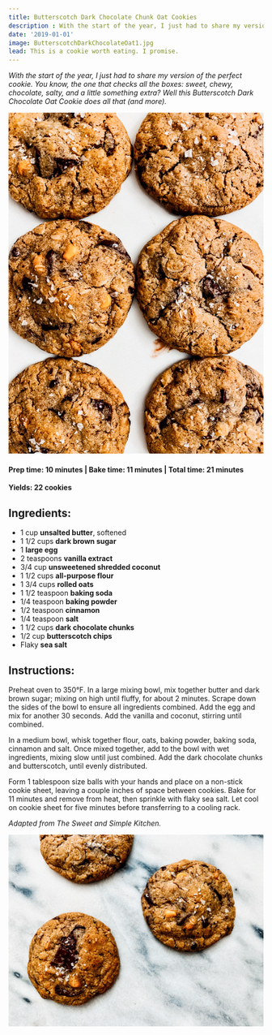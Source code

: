 ```yaml
---
title: Butterscotch Dark Chocolate Chunk Oat Cookies
description : With the start of the year, I just had to share my version of the perfect cookie. You know, the one that checks all the boxes- sweet, chewy, chocolate, salty, and a little something extra? Well this Butterscotch Dark Chocolate Oat Cookie does all that (and more).
date: '2019-01-01'
image: ButterscotchDarkChocolateOat1.jpg
lead: This is a cookie worth eating. I promise.  
---
```

*With the start of the year, I just had to share my version of the perfect cookie. You know, the one that checks all the boxes: sweet, chewy, chocolate, salty, and a little something extra? Well this Butterscotch Dark Chocolate Oat Cookie does all that (and more).*
 
 ![](ButterscotchDarkChocolateOat2.jpg)

#### Prep time: 10 minutes | Bake time: 11 minutes | Total time: 21 minutes

**Yields: 22 cookies** 

## Ingredients:

- 1 cup **unsalted butter**, softened
- 1 1/2 cups **dark brown sugar**
- 1 **large egg**
- 2 teaspoons **vanilla extract**
- 3/4 cup **unsweetened shredded coconut**
- 1 1/2 cups **all-purpose flour**
- 1 3/4 cups **rolled oats**
- 1 1/2 teaspoon **baking soda**
- 1/4 teaspoon **baking powder**
- 1/2 teaspoon **cinnamon**
- 1/4 teaspoon **salt**
- 1 1/2 cups **dark chocolate chunks**
- 1/2 cup **butterscotch chips**
- Flaky **sea salt**


## Instructions:

Preheat oven to 350°F. In a large mixing bowl, mix together butter and dark brown sugar; mixing on high until fluffy, for about 2 minutes. Scrape down the sides of the bowl to ensure all ingredients combined. Add the egg and mix for another 30 seconds. Add the vanilla and coconut, stirring until combined. 

In a medium bowl, whisk together flour, oats, baking powder, baking soda, cinnamon and salt. Once mixed together, add to the bowl with wet ingredients, mixing slow until just combined. Add the dark chocolate chunks and butterscotch, until evenly distributed.

Form 1 tablespoon size balls with your hands and place on a non-stick cookie sheet, leaving a couple inches of space between cookies. Bake for 11 minutes and remove from heat, then sprinkle with flaky sea salt. Let cool on cookie sheet for five minutes before transferring to a cooling rack. 

*Adapted from The Sweet and Simple Kitchen.*

 ![](ButterscotchDarkChocolateOat3.jpg)


